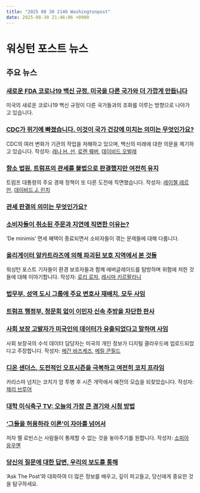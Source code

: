 ```yaml
---
title: "2025 08 30 2146 Washingtonpost"
date: 2025-08-30 21:46:06 +0900
---
```


# 워싱턴 포스트 뉴스
## 주요 뉴스

### [새로운 FDA 코로나19 백신 규정, 미국을 다른 국가와 더 가깝게 만듭니다](https://www.washingtonpost.com/world/2025/08/29/fda-covid-vaccine-rfk/)
미국의 새로운 코로나19 백신 규정이 다른 국가들과의 조화를 이루는 방향으로 나아가고 있습니다.

### [CDC가 위기에 빠졌습니다. 이것이 국가 건강에 미치는 의미는 무엇인가요?](https://www.washingtonpost.com/health/2025/08/30/cdc-vaccines-rfk-jr-future/)
CDC의 여러 변화가 기관의 작업을 저해하고 있으며, 백신의 미래에 대한 의문을 제기하고 있습니다. 작성자: [레나 H. 선](https://www.washingtonpost.com/people/lena-h-sun/), [로렌 웨버](https://www.washingtonpost.com/people/lauren-weber/), [데이비드 오발레](https://www.washingtonpost.com/people/david-ovalle/)

### [항소 법원, 트럼프의 관세를 불법으로 판결했지만 여전히 유지](https://www.washingtonpost.com/business/2025/08/29/federal-court-blocks-trump-tariffs/)
트럼프 대통령의 주요 경제 정책이 또 다른 도전에 직면했습니다. 작성자: [레이첼 레르만](https://www.washingtonpost.com/people/rachel-lerman/), [데이비드 J. 린치](https://www.washingtonpost.com/people/david-j-lynch/)

### [관세 판결의 의미는 무엇인가요?](https://www.washingtonpost.com/business/2025/08/30/trump-tariffs-court-ruling-explained/)

### [소비자들이 취소된 주문과 지연에 직면한 이유는?](https://www.washingtonpost.com/business/2025/08/30/de-minimis-tax-canceled-orders-delays/)
‘De minimis’ 면세 혜택이 종료되면서 소비자들이 겪는 문제들에 대해 다룹니다.

### [올리게이터 알카트라즈에 의해 파괴된 보호 지역에서 본 것들](https://www.washingtonpost.com/nation/interactive/2025/environmental-concerns-alligator-alcatraz-everglades/)
워싱턴 포스트 기자들이 환경 보호자들과 함께 에버글레이드를 탐방하며 위험에 처한 것들에 대해 이야기합니다. 작성자: [로리 로자](https://www.washingtonpost.com/people/lori-rozsa/), [레시마 키르팔라니](https://www.washingtonpost.com/people/reshma-kirpalani/)

### [법무부, 성역 도시 그룹에 주요 변호사 재배치, 모두 사임](https://www.washingtonpost.com/national-security/2025/08/30/justice-department-trump-sanctuary-cities-politics-resignations-immigration/)

### [트럼프 행정부, 청문회 없이 이민자 신속 추방을 차단한 판사](https://www.washingtonpost.com/immigration/2025/08/29/trump-deportation-expedited-removal/)

### [사회 보장 고발자가 미국인의 데이터가 유출되었다고 말하며 사임](https://www.washingtonpost.com/politics/2025/08/29/social-security-data-doge/)
사회 보장국의 수석 데이터 담당자는 미국의 개인 정보가 디지털 클라우드에 업로드되었다고 주장합니다. 작성자: [메간 바즈케즈](https://www.washingtonpost.com/people/maegan-vazquez/), [메릴 콘필드](https://www.washingtonpost.com/people/meryl-kornfield/)

### [디온 샌더스, 도전적인 오프시즌을 극복하고 여전히 코치 프라임](https://www.washingtonpost.com/sports/2025/08/30/deion-sanders-colorado-georgia-tech/)
카리스마 넘치는 코치가 암 투병 후 시즌 개막에서 예전의 모습을 되찾았습니다. 작성자: [제리 브루어](https://www.washingtonpost.com/people/jerry-brewer/)

### [대학 미식축구 TV: 오늘의 가장 큰 경기와 시청 방법](https://www.washingtonpost.com/sports/2025/08/30/college-football-games-on-tv/)

### [‘그들을 허용하라 이론’이 자아를 넘어서](https://www.washingtonpost.com/books/2025/08/30/let-them-theory-mel-robbins/)
저자 멜 로빈스는 사람들이 통제할 수 없는 것을 놓아주기를 원합니다. 작성자: [소피아 응우옌](https://www.washingtonpost.com/people/sophia-nguyen/)

### [당신의 질문에 대한 답변, 우리의 보도를 통해](https://www.washingtonpost.com/ask-the-post-ai/)
‘Ask The Post’와 대화하여 더 많은 정보를 배우고, 깊이 파고들고, 당신에게 중요한 것을 탐구하세요.